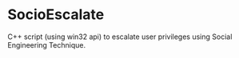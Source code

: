 # SocioEscalate
C++ script (using win32 api) to escalate user privileges using Social Engineering Technique.

